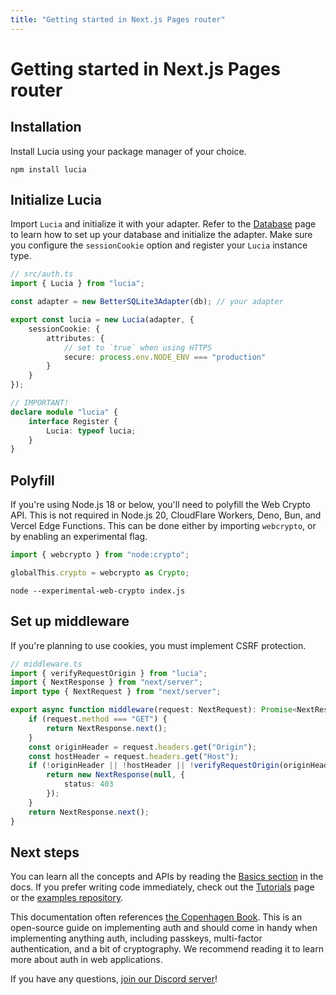 ```yaml
---
title: "Getting started in Next.js Pages router"
---
```


# Getting started in Next.js Pages router

## Installation

Install Lucia using your package manager of your choice.

```
npm install lucia
```

## Initialize Lucia

Import `Lucia` and initialize it with your adapter. Refer to the [Database](/database) page to learn how to set up your database and initialize the adapter. Make sure you configure the `sessionCookie` option and register your `Lucia` instance type.

```ts
// src/auth.ts
import { Lucia } from "lucia";

const adapter = new BetterSQLite3Adapter(db); // your adapter

export const lucia = new Lucia(adapter, {
	sessionCookie: {
		attributes: {
			// set to `true` when using HTTPS
			secure: process.env.NODE_ENV === "production"
		}
	}
});

// IMPORTANT!
declare module "lucia" {
	interface Register {
		Lucia: typeof lucia;
	}
}
```

## Polyfill

If you're using Node.js 18 or below, you'll need to polyfill the Web Crypto API. This is not required in Node.js 20, CloudFlare Workers, Deno, Bun, and Vercel Edge Functions. This can be done either by importing `webcrypto`, or by enabling an experimental flag.

```ts
import { webcrypto } from "node:crypto";

globalThis.crypto = webcrypto as Crypto;
```

```
node --experimental-web-crypto index.js
```

## Set up middleware

If you're planning to use cookies, you must implement CSRF protection.

```ts
// middleware.ts
import { verifyRequestOrigin } from "lucia";
import { NextResponse } from "next/server";
import type { NextRequest } from "next/server";

export async function middleware(request: NextRequest): Promise<NextResponse> {
	if (request.method === "GET") {
		return NextResponse.next();
	}
	const originHeader = request.headers.get("Origin");
	const hostHeader = request.headers.get("Host");
	if (!originHeader || !hostHeader || !verifyRequestOrigin(originHeader, [hostHeader])) {
		return new NextResponse(null, {
			status: 403
		});
	}
	return NextResponse.next();
}
```

## Next steps

You can learn all the concepts and APIs by reading the [Basics section](/basics/sessions) in the docs. If you prefer writing code immediately, check out the [Tutorials](/tutorials) page or the [examples repository](https://github.com/lucia-auth/examples/tree/main).

This documentation often references [the Copenhagen Book](https://thecopenhagenbook.com/mfa). This is an open-source guide on implementing auth and should come in handy when implementing anything auth, including passkeys, multi-factor authentication, and a bit of cryptography. We recommend reading it to learn more about auth in web applications.

If you have any questions, [join our Discord server](https://discord.com/invite/PwrK3kpVR3)!
